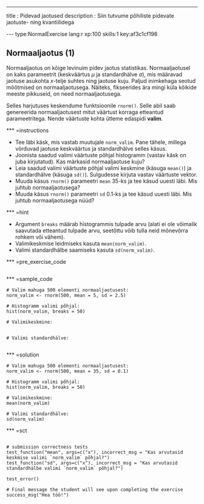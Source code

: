 ---
title       : Pidevad jaotused
description : Siin tutvume põhiliste pidevate jaotuste- ning  kvantiilidega


--- type:NormalExercise lang:r xp:100 skills:1 key:af3c1cf198
## Normaaljaotus (1)

Normaaljaotus on kõige levinuim pidev jaotus statistikas. Normaaljaotusel on kaks parameetrit (keskväärtus $\mu$ ja standardhälve $\sigma$), mis määravad jaotuse asukohta $x$-telje suhtes ning jaotuse kuju. Paljud inimkehaga seotud mõõtmised on normaaljaotusega. Näiteks, fikseerides ära mingi küla kõikide meeste pikkuseid, on need normaaljaotusega.

Selles harjutuses keskendume funktsioonile `rnorm()`. Selle abil saab genereerida  normaaljaotusest mitut väärtust korraga etteantud parameetritega. Nende väärtuste kohta ütleme edaspidi **valim**.

*** =instructions

* Tee läbi käsk, mis vastab muutujale `norm_valim`. Pane tähele, millega võrduvad jaotuse keskväärtus ja standardhälve selles käsus.
* Joonista saadud valimi väärtuste põhjal histogramm (vastav käsk on juba kirjutatud). Kas märkasid normaaljaotuse kuju?
* Leia saadud valimi väärtuste põhjal valimi keskmine (käsuga `mean()`) ja standardhälve (käsuga `sd()`). Sulgudesse kirjuta vastav väärtuste vektor.
* Muuda käsus `rnorm()` parameetri `mean` 35-ks ja tee käsud uuesti läbi. Mis juhtub normaaljaotusega?
* Muuda käsus `rnorm()` parameetri `sd` 0.1-ks ja tee käsud uuesti läbi. Mis juhtub normaaljaotusega nüüd?

*** =hint

* Argument `breaks` määrab histogrammis tulpade arvu (alati ei ole võimalik saavutada etteantud tulpade arvu, seetõttu võib tulla neid mõnevõrra rohkem või vähem).
* Valimikeskmise leidmiseks kasuta `mean(norm_valim)`.
* Valimi standardhälbe saamiseks kasuta `sd(norm_valim)`.

*** =pre_exercise_code
```{r}

```

*** =sample_code
```{r}
# Valim mahuga 500 elementi normaaljaotusest:
norm_valim <- rnorm(500, mean = 5, sd = 2.5)

# Histogramm valimi põhjal:
hist(norm_valim, breaks = 50)

# Valimikeskmine:


# Valimi standardhälve:


```

*** =solution
```{r}
# Valim mahuga 500 elementi normaaljaotusest:
norm_valim <- rnorm(500, mean = 35, sd = 0.1)

# Histogramm valimi põhjal:
hist(norm_valim, breaks = 50)

# Valimikeskmine:
mean(norm_valim)

# Valimi standardhälve:
sd(norm_valim)

```

*** =sct
```{r}

# submission correctness tests
test_function("mean", args=c("x"), incorrect_msg = "Kas arvutasid keskmise valimi `norm_valim` põhjal?")
test_function("sd", args=c("x"), incorrect_msg = "Kas arvutasid standardhälbe valimi `norm_valim` põhjal?")

test_error()

# Final message the student will see upon completing the exercise
success_msg("Hea töö!")
```

